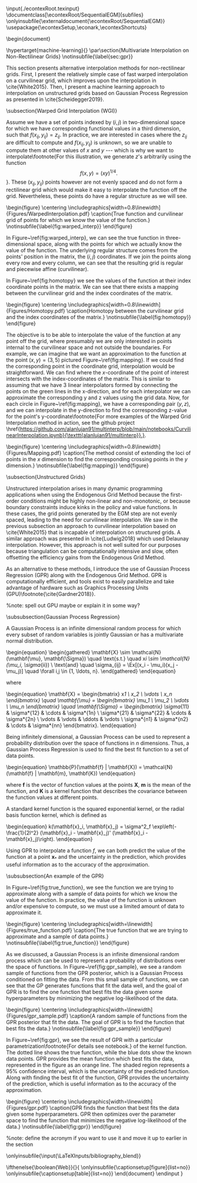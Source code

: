 \input{./econtexRoot.texinput}
\documentclass[\econtexRoot/SequentialEGM]{subfiles}
\onlyinsubfile{\externaldocument{\econtexRoot/SequentialEGM}}
\usepackage{\econtexSetup,\econark,\econtexShortcuts}

\begin{document}

\hypertarget{machine-learning}{}
\par\section{Multivariate Interpolation on Non-Rectilinear Grids}
\notinsubfile{\label{sec:gpr}}

This section presents alternative interpolation methods for non-rectilinear grids. First, I present the relatively simple case of fast warped interpolation on a curvilinear grid, which improves upon the interpolation in \cite{White2015}. Then, I present a machine learning approach to interpolation on unstructured grids based on Gaussian Process Regression as presented in \cite{Scheidegger2019}.

\subsection{Warped Grid Interpolation (WGI)}

Assume we have a set of points indexed by $(i,j)$ in two-dimensional space for which we have corresponding functional values in a third dimension, such that $f(x_{ij},y_{ij}) = z_{ij}$. In practice, we are interested in cases where the $z_{ij}$ are difficult to compute and $f(x_{ij},y_{ij})$ is unknown, so we are unable to compute them at other values of $x$ and $y$ --- which is why we want to interpolate\footnote{For this illustration, we generate $z$'s arbitrarily using the function $$f(x,y) = (xy)^{1/4}.$$}. These $(x_{ij},y_{ij})$ points however are not evenly spaced and do not form a rectilinear grid which would make it easy to interpolate the function off the grid. Nevertheless, these points do have a regular structure as we will see.

\begin{figure}
\centering
\includegraphics[width=0.8\linewidth]{Figures/WarpedInterpolation.pdf}
\caption{True function and curvilinear grid of points for which we know the value of the function.}
\notinsubfile{\label{fig:warped_interp}}
\end{figure}

In Figure~\ref{fig:warped_interp}, we can see the true function in three-dimensional space, along with the points for which we actually know the value of the function. The underlying regular structure comes from the points' position in the matrix, the $(i,j)$ coordinates. If we join the points along every row and every column, we can see that the resulting grid is regular and piecewise affine (curvilinear).

In Figure~\ref{fig:homotopy} we see the values of the function at their index coordinate points in the matrix. We can see that there exists a mapping between the curvilinear grid and the index coordinates of the matrix.

\begin{figure}
\centering
\includegraphics[width=0.8\linewidth]{Figures/Homotopy.pdf}
\caption{Homotopy between the curvilinear grid and the index coordinates of the matrix.}
\notinsubfile{\label{fig:homotopy}}
\end{figure}

The objective is to be able to interpolate the value of the function at any point off the grid, where presumably we are only interested in points internal to the curvilinear space and not outside the boundaries. For example, we can imagine that we want an approximation to the function at the point $(x,y) = (3, 5)$ pictured Figure~\ref{fig:mapping}. If we could find the corresponding point in the coordinate grid, interpolation would be straightforward. We can find where the $x$-coordinate of the point of interest intersects with the index-coordinates of the matrix. This is similar to assuming that we have 3 linear interpolators formed by connecting the points on the green lines in the x-direction, and for each interpolator we can approximate the corresponding y and z values using the grid data. Now, for each circle in Figure~\ref{fig:mapping}, we have a corresponding pair $(y,z)$, and we can interpolate in the y-direction to find the corresponding z-value for the point's y-coordinate\footnote{For more examples of the Warped Grid Interpolation method in action, see the github project \href{https://github.com/alanlujan91/multinterp/blob/main/notebooks/CurvilinearInterpolation.ipynb}{\texttt{alanlujan91/multinterp}}.}.

\begin{figure}
\centering
\includegraphics[width=0.8\linewidth]{Figures/Mapping.pdf}
\caption{The method consist of extending the loci of points in the $x$ dimension to find the corresponding crossing points in the $y$ dimension.}
\notinsubfile{\label{fig:mapping}}
\end{figure}

\subsection{Unstructured Grids}

Unstructured interpolation arises in many dynamic programming applications when using the Endogenous Grid Method because the first-order conditions might be highly non-linear and non-monotonic, or because boundary constraints induce kinks in the policy and value functions. In these cases, the grid points generated by the EGM step are not evenly spaced, leading to the need for curvilinear interpolation. We saw in the previous subsection an approach to curvilinear interpolation based on \cite{White2015} that is incapable of interpolation on structured grids. A similar approach was presented in \cite{Ludwig2018} which used Delaunay interpolation. However, this approach is not well suited for our purposes because triangulation can be computationally intensive and slow, often offsetting the efficiency gains from the Endogenous Grid Method.

As an alternative to these methods, I introduce the use of Gaussian Process Regression (GPR) along with the Endogenous Grid Method. GPR is computationally efficient, and tools exist to easily parallelize and take advantage of hardware such as Graphics Processing Units (GPU)\footnote{\cite{Gardner2018}}.

%note: spell out GPU maybe or explain it in some way?

\subsubsection{Gaussian Process Regression}

A Gaussian Process is an infinite dimensional random process for which every subset of random variables is jointly Gaussian or has a multivariate normal distribution.

\begin{equation}
\begin{gathered}
\mathbf{X} \sim \mathcal{N}(\mathbf{\mu}, \mathbf{\Sigma}) \quad \text{s.t.} \quad x*i \sim \mathcal{N}(\mu_i, \sigma*{ii}) \\
\text{and} \quad \sigma\_{ij} = \Ex[(x_i - \mu_i)(x_j - \mu_j)] \quad \forall i,j \in \{1, \ldots, n\}.
\end{gathered}
\end{equation}

where

\begin{equation}
\mathbf{X} = \begin{bmatrix}
x*1 \\
x_2 \\
\vdots \\
x_n
\end{bmatrix}
\quad
\mathbf{\mu} = \begin{bmatrix}
\mu_1 \\
\mu_2 \\
\vdots \\
\mu_n
\end{bmatrix}
\quad
\mathbf{\Sigma} = \begin{bmatrix}
\sigma*{11} & \sigma*{12} & \cdots & \sigma*{1n} \\
\sigma*{21} & \sigma*{22} & \cdots & \sigma*{2n} \\
\vdots & \vdots & \ddots & \vdots \\
\sigma*{n1} & \sigma*{n2} & \cdots & \sigma*{nn}
\end{bmatrix}.
\end{equation}

Being infinitely dimensional, a Gaussian Process can be used to represent a probability distribution over the space of functions in $n$ dimensions. Thus, a Gaussian Process Regression is used to find the best fit function to a set of data points.

\begin{equation}
\mathbb{P}(\mathbf{f} | \mathbf{X}) = \mathcal{N}(\mathbf{f} | \mathbf{m}, \mathbf{K})
\end{equation}

where $\mathbf{f}$ is the vector of function values at the points $\mathbf{X}$, $\mathbf{m}$ is the mean of the function, and $\mathbf{K}$ is a kernel function that describes the covariance between the function values at different points.

A standard kernel function is the squared exponential kernel, or the radial basis function kernel, which is defined as

\begin{equation}
k(\mathbf{x}\_i, \mathbf{x}\_j) = \sigma^2_f \exp\left(-\frac{1}{2l^2} (\mathbf{x}\_i - \mathbf{x}\_j)' (\mathbf{x}\_i - \mathbf{x}\_j)\right).
\end{equation}

Using GPR to interpolate a function $f$, we can both predict the value of the function at a point $\mathbf{x}_*$ and the uncertainty in the prediction, which provides useful information as to the accuracy of the approximation.

\subsubsection{An example of the GPR}

In Figure~\ref{fig:true_function}, we see the function we are trying to approximate along with a sample of data points for which we know the value of the function. In practice, the value of the function is unknown and/or expensive to compute, so we must use a limited amount of data to approximate it.

\begin{figure}
\centering
\includegraphics[width=\linewidth]{Figures/true_function.pdf}
\caption{The true function that we are trying to approximate and a sample of data points.}
\notinsubfile{\label{fig:true_function}}
\end{figure}

As we discussed, a Gaussian Process is an infinite dimensional random process which can be used to represent a probability of distributions over the space of functions. In Figure~\ref{fig:gpr_sample}, we see a random sample of functions from the GPR posterior, which is a Gaussian Process conditioned on fitting the data. From this small sample of functions, we can see that the GP generates functions that fit the data well, and the goal of GPR is to find the one function that best fits the data given some hyperparameters by minimizing the negative log-likelihood of the data.

\begin{figure}
\centering
\includegraphics[width=\linewidth]{Figures/gpr_sample.pdf}
\caption{A random sample of functions from the GPR posterior that fit the data. The goal of GPR is to find the function that best fits the data.}
\notinsubfile{\label{fig:gpr_sample}}
\end{figure}

In Figure~\ref{fig:gpr}, we see the result of GPR with a particular parametrization\footnote{For details see notebook.} of the kernel function. The dotted line shows the true function, while the blue dots show the known data points. GPR provides the mean function which best fits the data, represented in the figure as an orange line. The shaded region represents a 95\% confidence interval, which is the uncertainty of the predicted function. Along with finding the best fit of the function, GPR provides the uncertainty of the prediction, which is useful information as to the accuracy of the approximation.

\begin{figure}
\centering
\includegraphics[width=\linewidth]{Figures/gpr.pdf}
\caption{GPR finds the function that best fits the data given some hyperparameters. GPR then optimizes over the parameter space to find the function that minimizes the negative log-likelihood of the data.}
\notinsubfile{\label{fig:gpr}}
\end{figure}

%note: define the acronym if you want to use it and move it up to earlier in the section

\onlyinsubfile{\input{\LaTeXInputs/bibliography_blend}}

\ifthenelse{\boolean{Web}}{}{
\onlyinsubfile{\captionsetup[figure]{list=no}}
\onlyinsubfile{\captionsetup[table]{list=no}}
\end{document} \endinput
}
